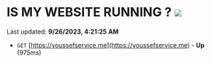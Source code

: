 # IS MY WEBSITE RUNNING ? [![](https://img.shields.io/static/v1?label=Sponsor&message=%E2%9D%A4&logo=GitHub&color=%23fe8e86)](https://github.com/sponsors/<username>)

Last updated: **9/26/2023, 4:21:25 AM**

- `GET` [https://youssefservice.me](https://youssefservice.me) - **Up** (975ms)
